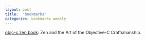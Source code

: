 ```yaml
---
layout: post
title:  "bookmarks"
categories: bookmarks weekly
---
```


[objc-c zen book](https://github.com/objc-zen/objc-zen-book): Zen and the Art of the Objective-C Craftsmanship.
